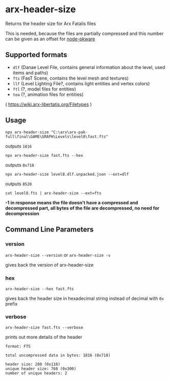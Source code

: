 # arx-header-size

Returns the header size for Arx Fatalis files

This is needed, because the files are partially compressed and this number can be given as an offset for [node-pkware](https://github.com/meszaros-lajos-gyorgy/node-pkware)

## Supported formats

- `dlf` (Danae Level File, contains general information about the level, used items and paths)
- `fts` (FasT Scene, contains the level mesh and textures)
- `llf` (Level Lighting File?, contains light entities and vertex colors)
- `ftl` (?, model files for entities)
- `tea` (?, animation files for entities)

( https://wiki.arx-libertatis.org/Filetypes )

## Usage

`npx arx-header-size "C:\arx\arx-pak-full\final\GAME\GRAPH\Levels\level8\fast.fts"`

outputs `1816`

`npx arx-header-size fast.fts --hex`

outputs `0x718`

`npx arx-header-size level8.dlf.unpacked.json --ext=dlf`

outputs `8520`

`cat level8.fts | arx-header-size --ext=fts`

**-1 in response means the file doesn't have a compressed and decompressed part, all bytes of the file are decompressed, no need for decompression**

## Command Line Parameters

### version

`arx-header-size --version` or `arx-header-size -v`

gives back the version of arx-header-size

### hex

`arx-header-size --hex fast.fts`

gives back the header size in hexadecimal string instead of decimal with `0x` prefix

### verbose

`arx-header-size fast.fts --verbose`

prints out more details of the header

```
format: FTS

total uncompressed data in bytes: 1816 (0x718)

header size: 280 (0x118)
unique header size: 768 (0x300)
number of unique headers: 2
```
